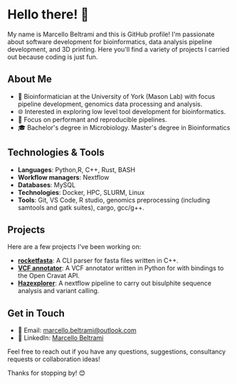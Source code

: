 # Hello there! 👋

My name is Marcello Beltrami and this is GitHub profile! I'm passionate about software development for bioinformatics, data analysis pipeline development, and 3D printing. Here you'll find a variety of projects I carried out because coding is just fun.

## About Me

- 🧬 Bioinformatician at the University of York (Mason Lab) with focus pipeline development, genomics data processing and analysis. 
- 🌐 Interested in exploring low level tool development for bioinformatics.
- 🔭 Focus on performant and reproducible pipelines.  
- 🎓 Bachelor's degree in Microbiology. Master's degree in Bioinformatics

## Technologies & Tools

- **Languages**: Python,R, C++, Rust, BASH
- **Workflow managers**: Nextflow
- **Databases**: MySQL
- **Technologies**: Docker, HPC, SLURM, Linux 
- **Tools**: Git, VS Code, R studio, genomics preprocessing (including samtools and gatk suites), cargo, gcc/g++.

## Projects

Here are a few projects I've been working on:

- **[rocketfasta](https://github.com/marcellobeltrami/rocketfasta )**: A CLI parser for fasta files written in C++.
- **[VCF annotator](https://github.com/marcellobeltrami/VCF_annotator)**: A VCF annotator written in Python for with bindings to the Open Cravat API.
- **[Hazexplorer](https://github.com/marcellobeltrami/Hazexplorer)**: A nextflow pipeline to carry out bisulphite sequence analysis and variant calling.

## Get in Touch
  
- 📧 Email: marcello.beltrami@outlook.com
- 💼 LinkedIn: [Marcello Beltrami](https://uk.linkedin.com/in/marcellobeltrami)

Feel free to reach out if you have any questions, suggestions, consultancy requests or collaboration ideas!

Thanks for stopping by! 😊
